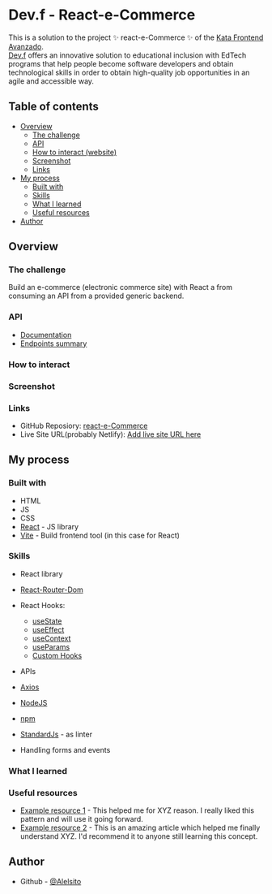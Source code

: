 # Dev.f - React-e-Commerce

This is a solution to the project ✨ react-e-Commerce ✨ of the [Kata Frontend Avanzado](https://www.devf.la/master/encoding/mx).\
[Dev.f](https://www.devf.la/) offers an innovative solution to educational inclusion with EdTech programs that help people become software developers and obtain technological skills in order to obtain high-quality job opportunities in an agile and accessible way. 

## Table of contents

- [Overview](#overview)
  - [The challenge](#the-challenge)
  - [API](#api)
  - [How to interact (website)](#how-to-interact)
  - [Screenshot](#screenshot)
  - [Links](#links)
- [My process](#my-process)
  - [Built with](#built-with)
  - [Skills](#skills)
  - [What I learned](#what-i-learned)
  - [Useful resources](#useful-resources)
- [Author](#author)

## Overview

### The challenge

Build an e-commerce (electronic commerce site) with React a
from consuming an API from a provided generic backend.

### API

- [Documentation](https://documenter.getpostman.com/view/807695/Tzm6jvYY)
- [Endpoints summary](https://ecomerce-master.herokuapp.com/docs)

### How to interact

### Screenshot

### Links

- GitHub Reposiory: [react-e-Commerce](https://github.com/Alelsito/react-e-Commerce)
- Live Site URL(probably Netlify): [Add live site URL here]()

## My process

### Built with

- HTML
- JS
- CSS
- [React](https://reactjs.org/) - JS library
- [Vite](https://vitejs.dev/) - Build frontend tool (in this case for React)

### Skills

- React library
- [React-Router-Dom](https://reactrouter.com/en/main)
- React Hooks:
    - [useState](https://reactjs.org/docs/hooks-state.html)
    - [useEffect](https://reactjs.org/docs/hooks-effect.html)
    - [useContext](https://reactjs.org/docs/hooks-reference.html#usecontext)
    - [useParams](https://reactrouter.com/en/main/hooks/use-params)
    - [Custom Hooks](https://reactjs.org/docs/hooks-custom.html)
- APIs
- [Axios](https://axios-http.com/docs/intro)
- [NodeJS](https://nodejs.org/en/)
- [npm](https://www.npmjs.com/)
- [StandardJs](https://standardjs.com/) - as linter

- Handling forms and events

### What I learned


<!-- ```html
<h1>Some HTML code I'm proud of</h1>
```
```css
.proud-of-this-css {
  color: papayawhip;
}
```
```js
const proudOfThisFunc = () => {
  console.log('🎉')
}
``` -->

### Useful resources

- [Example resource 1](https://www.example.com) - This helped me for XYZ reason. I really liked this pattern and will use it going forward.
- [Example resource 2](https://www.example.com) - This is an amazing article which helped me finally understand XYZ. I'd recommend it to anyone still learning this concept.

## Author

- Github - [@Alelsito](https://github.com/Alelsito)
